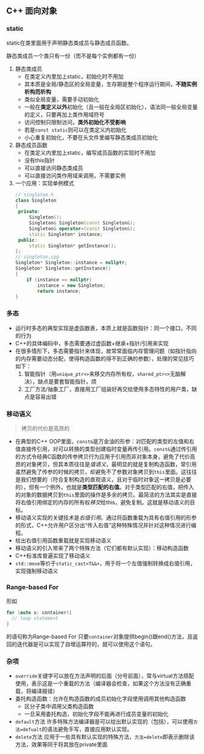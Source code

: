 ## C++ 面向对象
### static
static在类里面用于声明静态类成员与静态成员函数。

静态类成员一个类只有一份（而不是每个实例都有一份）

1. 静态类成员
   - 在类定义内里加上static，初始化时不用加
   - 其本质是全局/静态区的全局变量，生存期是整个程序运行期间，**不随实例析构而析构**
   - 类似全局变量，需要手动初始化
   - 一般在**类定义以外**初始化（且一般在全局区初始化），语法同一般全局变量的定义，只要再加上类作用域符号
   - 访问控制只限制访问，**类外初始化不受影响**
   - 若是`const static`则可以在类定义内初始化
   - 小心重复初始化，不要在头文件里编写静态类成员初始化
2. 静态成员函数
   - 在类定义内里加上static，编写成员函数的实现时不用加
   - 没有this指针
   - 可以直接访问静态类成员
   - 可以直接访问类作用域来调用，不需要实例
3. 一个应用：实现单例模式
   ```cpp
   // singleton.h
   class Singleton
   {
    private:
        Singleton();
        Singleton& Singleton(const Singleton&);
        Singleton& operator=(const Singleton&);
        static Singleton* instance;
    public:
        static Singleton* getInstance();
   };
   // singleton.cpp
   Singleton* Singleton::instance = nullptr;
   Singleton* Singleton::getInstance()
   {
       if (instance == nullptr)
           instance = new Singleton;
           return instance;
   }
   ```

### 多态
- 运行时多态的典型实现是虚函数表，本质上就是函数指针：同一个接口，不同的行为
- C++的具体编码中，多态需要通过虚函数+继承+指针/引用来实现
- 在很多情形下，多态需要指针来体现，故常常面临内存管理问题（如指针指向的内存需要动态分配，使得构造函数的得不到正确的参数），处理的常见技巧如下：
  1. 智能指针（用`unique_ptr<>`来移交内存所有权，`shared_ptr<>`无脑解决），缺点是要套智能指针，烦
  2. 工厂方法/抽象工厂，直接用工厂组装好再交给使用多态特性的用户类，缺点是容易出错

### 移动语义
> 拷贝的代价是高昂的
- 在典型的C++ OOP里面，`const&`是万金油的形参：对匹配的类型的左值和右值直接传引用，对可以转换的类型创建临时变量再传引用。`const&`通过传引用的方式令经典C函数的传参拷贝行为应用于引用而非对象本身，避免了代价高昂的对象拷贝，但其本质往往是*值语义*，最明显的就是复制构造函数，常引用虽然避免了传参的时候的拷贝，却避免不了参数对象拷贝到`this`里面。这往往是我们想要的（符合复制构造的直观语义，且对于临时对象这一拷贝是必要的），但有一个例外，也就是**类型匹配的右值**。对于类型匹配的右值，把传入的对象的数据拷贝到`this`里面的操作是多余的拷贝。最简洁的方法其实是直接将右值引用绑定的内存的所有权*移交*给this，避免复制。这就是移动语义的目标。
- 移动语义实现的关键技术是*右值引用*。通过将函数重载为具有右值引用的形参的形式，C++允许用户区分出“传入右值”这种特殊情况并针对这种情况进行编程。
- 给出右值引用函数重载就是实现移动语义
- 移动语义的引入带来了两个特殊方法（它们都有默认实现）：移动构造函数
- C++标准库普遍实现了移动语义
- `std::move`等价于`static_cast<T&&>`，用于将一个左值强制转换成右值引用，实现强制移动语义

### Range-based For
形如
```cpp
for (auto x: container){
  // loop statement
}
```
的语句称为Range-based For
只要`container`对象提供begin()跟end()方法，且返回的迭代器是可以实现了自增运算符的，就可以使用这个语句。

### 杂项
- `override`关键字可以放在方法声明的后面（分号前面），常与virtual方法搭配使用，表示这是一个重载的方法（编译器会检查，如果这个方法没有正确重载，将编译报错）
- 委托构造函数：允许在构造函数的成员初始化字段使用调用其他构造函数
  - 区分子类中调用父类构造函数
  - 一旦采用委托构造，初始化字段不能再进行成员变量的初始化
- `default`方法
  许多特殊方法编译器是可以给出默认实现的（包括），可以使用`方法=defualt`的语法避免手写，直接应用默认实现。
- `delete`方法
  应用于一些具有默认实现的特殊方法，`方法=delete`即表示删除该方法，效果等同于将其放在private里面